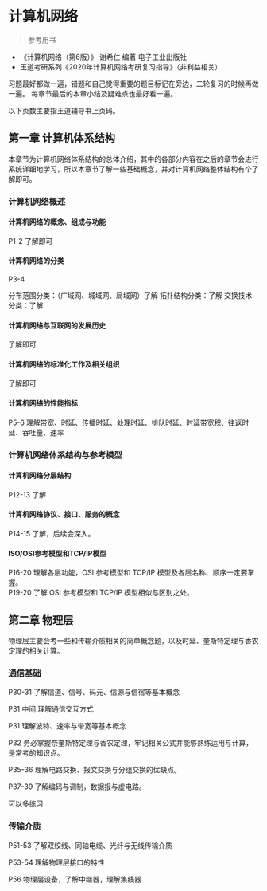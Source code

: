 # 计算机网络

> 参考用书

- 《计算机网络（第6版）》 谢希仁 编著 电子工业出版社
- 王道考研系列《2020年计算机网络考研复习指导》（非利益相关）

习题最好都做一遍，错题和自己觉得重要的题目标记在旁边，二轮复习的时候再做一遍。
每章节最后的本章小结及疑难点也最好看一遍。

以下页数主要指王道辅导书上页码。

## 第一章 计算机体系结构

本章节为计算机网络体系结构的总体介绍，其中的各部分内容在之后的章节会进行系统详细地学习，所以本章节了解一些基础概念，并对计算机网络整体结构有个了解即可。

### 计算机网络概述

#### 计算机网络的概念、组成与功能

P1-2 了解即可

#### 计算机网络的分类

P3-4

分布范围分类：（广域网、城域网、局域网）了解
拓扑结构分类：了解
交换技术分类：了解

#### 计算机网络与互联网的发展历史

了解即可

#### 计算机网络的标准化工作及相关组织

了解即可

#### 计算机网络的性能指标

P5-6 理解带宽、时延、传播时延、处理时延、排队时延、时延带宽积、往返时延、吞吐量、速率

### 计算机网络体系结构与参考模型

#### 计算机网络分层结构

P12-13 了解

#### 计算机网络协议、接口、服务的概念

P14-15 了解，后续会深入。

#### ISO/OSI参考模型和TCP/IP模型

P16-20 理解各层功能，OSI 参考模型和 TCP/IP 模型及各层名称、顺序一定要掌握。  
P19-20 了解 OSI 参考模型和 TCP/IP 模型相似与区别之处。

## 第二章 物理层

物理层主要会考一些和传输介质相关的简单概念题，以及时延、奎斯特定理与香农定理的相关计算。

### 通信基础

P30-31 了解信道、信号、码元、信源与信宿等基本概念

P31 中间 理解通信交互方式

P31 理解波特、速率与带宽等基本概念

P32 务必掌握奈奎斯特定理与香农定理，牢记相关公式并能够熟练运用与计算，是常考的知识点。

P35-36 理解电路交换、报文交换与分组交换的优缺点。

P37-39 了解编码与调制，数据报与虚电路。

可以多练习

### 传输介质

P51-53 了解双绞线、同轴电缆、光纤与无线传输介质

P53-54 理解物理层接口的特性

P56 物理层设备，了解中继器，理解集线器
